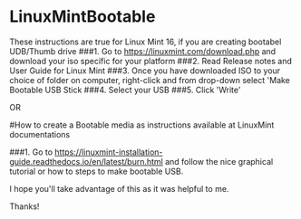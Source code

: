 # LinuxMintBootable
These instructions are true for Linux Mint 16, if you are creating bootabel UDB/Thumb drive
###1. Go to https://linuxmint.com/download.php and download your iso specific for your platform
###2. Read Release notes and User Guide for Linux Mint
###3. Once you have downloaded ISO to your choice of folder on computer, right-click and from drop-down select 'Make Bootable USB Stick
###4. Select your USB
###5. Click 'Write'


OR


#How to create a Bootable media as instructions available at LinuxMint documentations

###1. Go to https://linuxmint-installation-guide.readthedocs.io/en/latest/burn.html and follow the nice graphical tutorial or how to steps to make bootable USB.

I hope you'll take advantage of this as it was helpful to me.

Thanks! 
